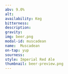 ```yaml
---
abv: 9.0%
alt:
availability: Keg
bitterness: 
description:
gravity: 
img: beer.png
modal-id: muscadean
name:  Muscadean
on-tap: yup
sourness: 
style: Imperial Red Ale
thumbnail: beer-preview.png
---
```

